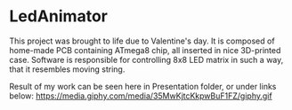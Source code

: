 # LedAnimator

This project was brought to life due to Valentine's day. It is composed of home-made PCB containing ATmega8 chip, all inserted in nice 3D-printed case. Software is responsible for controlling 8x8 LED matrix in such a way, that it resembles moving string.

Result of my work can be seen here in Presentation folder, or under links below:
https://media.giphy.com/media/35MwKjtcKkpwBuF1FZ/giphy.gif
